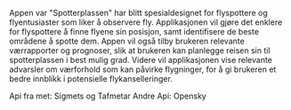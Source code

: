 
Appen var "Spotterplassen" har blitt spesialdesignet for flyspottere og flyentusiaster som liker å observere fly.
Applikasjonen vil gjøre det enklere for flyspottere å finne flyene sin posisjon, samt identifisere de beste områdene å spotte dem. 
Appen vil også tilby brukeren relevante værrapporter og prognoser, slik at brukeren kan planlegge reisen sin til spotterplassen i best mulig grad.
Videre vil applikasjonen vise relevante advarsler om værforhold som kan påvirke flygninger, for å gi brukeren et bedre innblikk i potensielle flykanselleringer.

Api fra met: Sigmets og Tafmetar
Andre Api: Opensky
